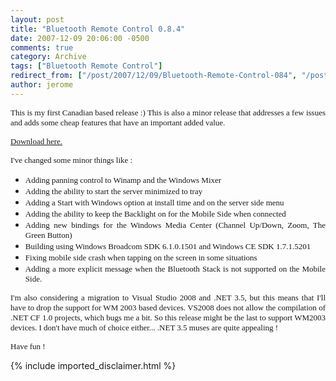 ```yaml
---
layout: post
title: "Bluetooth Remote Control 0.8.4"
date: 2007-12-09 20:06:00 -0500
comments: true
category: Archive
tags: ["Bluetooth Remote Control"]
redirect_from: ["/post/2007/12/09/Bluetooth-Remote-Control-084", "/post/2007/12/09/bluetooth-remote-control-084"]
author: jerome
---
```

<!-- more -->
<p align="justify">
<font face="Tahoma" size="2">This is my first Canadian based release :) This is also&nbsp;a minor release that&nbsp;addresses a few issues and adds some cheap features that have an important added value.</font>
</p>
<p align="justify">
<a href="http://www.jaylee.org/remotecontrol"><font face="Tahoma" size="2">Download here.</font></a>
</p>
<p align="justify">
<font face="Tahoma" size="2">I&#39;ve changed some minor things like :</font>
</p>
<ul>
	<li>
	<div align="justify">
	<font face="Tahoma" size="2">Adding panning control to Winamp and the Windows Mixer</font>
	</div>
	</li>
	<li>
	<div align="justify">
	<font face="Tahoma" size="2">Adding the ability to start the server minimized to tray</font>
	</div>
	</li>
	<li>
	<div align="justify">
	<font face="Tahoma" size="2">Adding a Start with Windows option at install time and on the server side menu</font>
	</div>
	</li>
	<li>
	<div align="justify">
	<font face="Tahoma" size="2">Adding the ability to keep the Backlight on for the Mobile Side when connected</font>
	</div>
	</li>
	<li>
	<div align="justify">
	<font face="Tahoma" size="2">Adding new bindings for the Windows Media Center (Channel Up/Down, Zoom, The Green Button) </font>
	</div>
	</li>
	<li>
	<div align="justify">
	<font face="Tahoma" size="2">Building using Windows Broadcom SDK 6.1.0.1501 and Windows CE SDK 1.7.1.5201</font>
	</div>
	</li>
	<li>
	<div align="justify">
	<font face="Tahoma" size="2">Fixing mobile side crash when tapping on the screen in some situations</font>
	</div>
	</li>
	<li>
	<div align="justify">
	<font face="Tahoma" size="2">Adding a more explicit message when the Bluetooth Stack is not supported on the Mobile Side.</font>
	</div>
	</li>
</ul>
<p align="justify">
<font face="Tahoma" size="2">I&#39;m also considering a migration to&nbsp;Visual Studio 2008 and .NET 3.5, but this means that I&#39;ll have to drop the support for WM 2003 based devices. VS2008 does not allow the compilation of .NET CF 1.0 projects, which bugs me a bit. So this release might be the last to support WM2003 devices. I don&#39;t have much of choice either... .NET 3.5 muses are quite appealing !</font>
</p>
<p align="justify">
<font face="Tahoma" size="2">Have fun !</font>
</p>

{% include imported_disclaimer.html %}
